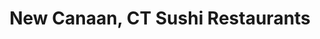 ---
layout: city
title: New Canaan, CT Sushi Restaurants
permalink: /connecticut/new-canaan/
stateAbbr: CT
stateName: Connecticut
cityName: New Canaan
---